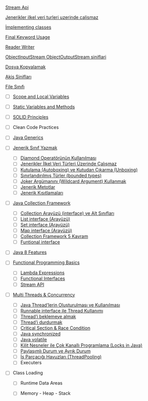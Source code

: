  [Stream Api](stream-api/)
 
 [Jenerikler ilkel veri turleri uzerinde calismaz](jenerikler-ilkel-veri-turleri-uzerinde-calismaz/)
 
 [İmplementing classes](implementing-classes/)
 
  [Final Keyword Usage](final-keyword-usage/)
  
  [Reader Writer](reader-writer/)
  
  [ObjectInputStream ObjectOutputStream siniflari](ObjectInputStream-ObjectOutputStream-siniflari/)
  
  [Dosya Kopyalamak](dosya-kopyalamak/)
  
  [Akiş Sinifları](akis-siniflari/)
  
  [File Sınıfı](file-sinifi/)

- [ ] [Scope and Local Variables](scope-and-local-variables/)

- [ ] [Static Variables and Methods](static-variables-and-methods/)

- [ ] [SOLID Principles](solid-principles/)
- [ ] Clean Code Practices


- [ ] [Java Generics](java-generics/)
- [ ] [Jenerik Sınıf Yazmak](jenerik-sinif-yazmak/)
  - [ ] [Diamond Operatörünün Kullanılması](diamond-operatoru/)
  - [ ] [Jenerikler İlkel Veri Türleri Üzerinde Çalışmaz](jenerikler-ilkel-veri-turleri-uzerinde-calismaz/)
  - [ ] [Kutulama (Autoboxing) ve Kutudan Çıkarma (Unboxing)](autoboxing-unboxing)
  - [ ] [Sınırlandırılmış Türler (bounded types)](bounded-types/)
  - [ ] [Joker Argümanını (Wildcard Argument) Kullanmak](wildcard-argument/)
  - [ ] [Jenerik Metotlar](jenerik-metotlar/)
  - [ ] [Jenerik Kısıtlamaları](jenerik-kisitlamalari/)
- [ ] [Java Collection Framework](java-collection-framework/)
  - [ ] [Collection Arayüzü (interface) ve Alt Sınıfları](collection-arayuzu-alt-siniflari/)
  - [ ] [List interface (Arayüzü)](list-interface/)
  - [ ] [Set interface (Arayüzü)](set-interface/)
  - [ ] [Map interface (Arayüzü)](map-interface/)
  - [ ] [Collection Framework 5 Kavram](collection-framework-5-kavram/) 
  - [ ] [Funtional interface](functional-interfaces/) 
- [ ] [Java 8 Features](java-8-features/)
- [ ] [Functional Programming Basics](functional-programming-basics/)
  - [ ] [Lambda Expressions](lambda-expressions/)
  - [ ] [Functional Interfaces](functional-interfaces/)
  - [ ] [Stream API](stream-api/)
- [ ] [Multi Threads & Concurrency](multi-threads-concurrency/)
   - [ ]  [Java Thread’lerin Oluşturulması ve Kullanılması](thread-olusturulmasi-kullanilmasi/)
   - [ ] [Runnable interface ile Thread Kullanımı](runnable-interface-thread-kullanimi/)
   - [ ] [Thread’i beklemeye almak](thread-beklemeye-almak/)
   - [ ] [Thread’i durdurmak](thread-durdurmak/)
   - [ ] [Critical Section & Race Condition](critical-race-condition/)
   - [ ] [Java synchronized](java-synchronized/)
   - [ ] [Java volatile](java-volatile/)
   - [ ] [Kilit Nesneler ile Çok Kanallı Programlama (Locks in Java)](locks-in-java/)
   - [ ] [Paylaşımlı Durum ve Ayrık Durum](paylasimli-durum-ayrik-durum/)
   - [ ] [İş Parçacığı Havuzları (ThreadPooling)](threadpooling/)
   - [ ] Executers
   
- [ ] Class Loading
  - [ ] Runtime Data Areas
  - [ ] Memory - Heap - Stack
  
  
